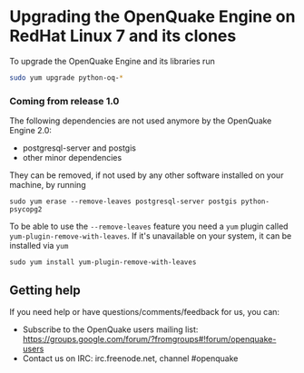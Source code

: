 # Upgrading the OpenQuake Engine on RedHat Linux 7 and its clones

To upgrade the OpenQuake Engine and its libraries run

```bash
sudo yum upgrade python-oq-*
```

### Coming from release 1.0

The following dependencies are not used anymore by the OpenQuake Engine 2.0:
- postgresql-server and postgis
- other minor dependencies

They can be removed, if not used by any other software installed on your machine, by running

```
sudo yum erase --remove-leaves postgresql-server postgis python-psycopg2
```

To be able to use the `--remove-leaves` feature you need a `yum` plugin called `yum-plugin-remove-with-leaves`. If it's unavailable on your system, it can be installed via `yum`

```
sudo yum install yum-plugin-remove-with-leaves
```

## Getting help
If you need help or have questions/comments/feedback for us, you can:
  * Subscribe to the OpenQuake users mailing list: https://groups.google.com/forum/?fromgroups#!forum/openquake-users
  * Contact us on IRC: irc.freenode.net, channel #openquake
